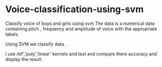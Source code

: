 # Voice-classification-using-svm
Classify voice of boys and girls using svm
The data is a numerical data containing pitch , frequency and amplitude of voice with the appropriate labels. 

Using SVM we classify data .

I use rbf','poly','linear' kernels and test and compare there accuracy and display the result.
